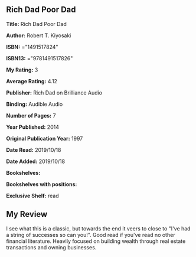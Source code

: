 ## Rich Dad Poor Dad

**Title:** Rich Dad Poor Dad

**Author:** Robert T. Kiyosaki

**ISBN:** ="1491517824"

**ISBN13:** ="9781491517826"

**My Rating:** 3

**Average Rating:** 4.12

**Publisher:** Rich Dad on Brilliance Audio

**Binding:** Audible Audio

**Number of Pages:** 7

**Year Published:** 2014

**Original Publication Year:** 1997

**Date Read:** 2019/10/18

**Date Added:** 2019/10/18

**Bookshelves:** 

**Bookshelves with positions:** 

**Exclusive Shelf:** read


## My Review

I see what this is a classic, but towards the end it veers to close to "I've had a string of successes so can you!". Good read if you've read no other financial literature. Heavily focused on building wealth through real estate transactions and owning businesses.
